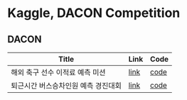 # Kaggle, DACON Competition

## DACON
Title|Link|Code
-----|----|----
해외 축구 선수 이적료 예측 미션| [link](https://dacon.io/competitions/open/235538/overview/description/)| [code](https://github.com/kec0130/kaggle-dacon-competition/tree/main/fifa-player-value)
퇴근시간 버스승차인원 예측 경진대회| [link](https://dacon.io/competitions/official/229255/overview/description/)| [code](https://github.com/kec0130/kaggle-dacon-competition/tree/main/jeju-bus)